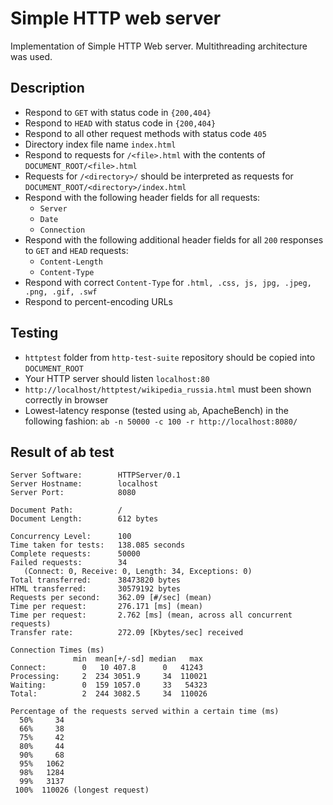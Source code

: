 Simple HTTP web server
=====================

Implementation of Simple HTTP Web server. Multithreading architecture was used.

## Description ##

* Respond to `GET` with status code in `{200,404}`
* Respond to `HEAD` with status code in `{200,404}`
* Respond to all other request methods with status code `405`
* Directory index file name `index.html`
* Respond to requests for `/<file>.html` with the contents of `DOCUMENT_ROOT/<file>.html`
* Requests for `/<directory>/` should be interpreted as requests for `DOCUMENT_ROOT/<directory>/index.html`
* Respond with the following header fields for all requests:
  * `Server`
  * `Date`
  * `Connection`
* Respond with the following additional header fields for all `200` responses to `GET` and `HEAD` requests:
  * `Content-Length`
  * `Content-Type`
* Respond with correct `Content-Type` for `.html, .css, js, jpg, .jpeg, .png, .gif, .swf`
* Respond to percent-encoding URLs


## Testing ##

* `httptest` folder from `http-test-suite` repository should be copied into `DOCUMENT_ROOT`
* Your HTTP server should listen `localhost:80`
* `http://localhost/httptest/wikipedia_russia.html` must been shown correctly in browser
* Lowest-latency response (tested using `ab`, ApacheBench) in the following fashion: `ab -n 50000 -c 100 -r http://localhost:8080/`


## Result of ab test ##
```
Server Software:        HTTPServer/0.1
Server Hostname:        localhost
Server Port:            8080

Document Path:          /
Document Length:        612 bytes

Concurrency Level:      100
Time taken for tests:   138.085 seconds
Complete requests:      50000
Failed requests:        34
   (Connect: 0, Receive: 0, Length: 34, Exceptions: 0)
Total transferred:      38473820 bytes
HTML transferred:       30579192 bytes
Requests per second:    362.09 [#/sec] (mean)
Time per request:       276.171 [ms] (mean)
Time per request:       2.762 [ms] (mean, across all concurrent requests)
Transfer rate:          272.09 [Kbytes/sec] received

Connection Times (ms)
              min  mean[+/-sd] median   max
Connect:        0   10 407.8      0   41243
Processing:     2  234 3051.9     34  110021
Waiting:        0  159 1057.0     33   54323
Total:          2  244 3082.5     34  110026

Percentage of the requests served within a certain time (ms)
  50%     34
  66%     38
  75%     42
  80%     44
  90%     68
  95%   1062
  98%   1284
  99%   3137
 100%  110026 (longest request)
```
